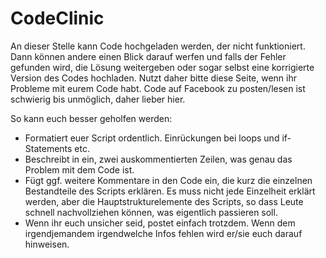 # CodeClinic
An dieser Stelle kann Code hochgeladen werden, der nicht funktioniert. Dann können andere einen Blick darauf werfen und falls der Fehler gefunden wird, die Lösung weitergeben oder sogar selbst eine korrigierte Version des Codes hochladen.
Nutzt daher bitte diese Seite, wenn ihr Probleme mit eurem Code habt. Code auf Facebook zu posten/lesen ist schwierig bis unmöglich, daher lieber hier.

So kann euch besser geholfen werden:
* Formatiert euer Script ordentlich. Einrückungen bei loops und if-Statements etc.
* Beschreibt in ein, zwei auskommentierten Zeilen, was genau das Problem mit dem Code ist.
* Fügt ggf. weitere Kommentare in den Code ein, die kurz die einzelnen Bestandteile des Scripts erklären. Es muss nicht jede Einzelheit erklärt werden, aber die Hauptstrukturelemente des Scripts, so dass Leute schnell nachvollziehen können, was eigentlich passieren soll.
* Wenn ihr euch unsicher seid, postet einfach trotzdem. Wenn dem irgendjemandem irgendwelche Infos fehlen wird er/sie euch darauf hinweisen.
